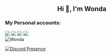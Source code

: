 <h2 align="center">Hi 👋, I'm Wonda</h2>

<h3>My Personal accounts:</h3>
<p align="left">
<a href="https://discord.com/users/389168690899320842" target"blank_"><img src="https://img.shields.io/badge/discord%20-7289DA.svg?&style=for-the-badge&logo=discord&logoColor=white"></a>
<a href="https://open.spotify.com/user/Wonda?" target"blank_"><img src="https://img.shields.io/badge/Spotify%20-1ed760.svg?&style=for-the-badge&logo=spotify&logoColor=white"></a>
<a href="https://instagram.com/wondabadx" target"blank_"><img src="https://img.shields.io/badge/INSTAGRAM%20-DC3175.svg?&style=for-the-badge&logo=instagram&logoColor=white"></a>
<a href="https://github.com/wonda.js" target"blank_"><img src="https://img.shields.io/badge/GitHub%20-191717.svg?&style=for-the-badge&logo=github&logoColor=white"></a>
</br><img src="https://komarev.com/ghpvc/?username=wondajs&color=dc143c&label=Ziyaretçi&color=6182e1" alt="Wonda"/>


[![Discord Presence](https://lanyard-profile-readme.vercel.app/api/389168690899320842 )](https://discord.com/users/389168690899320842)
</p>
